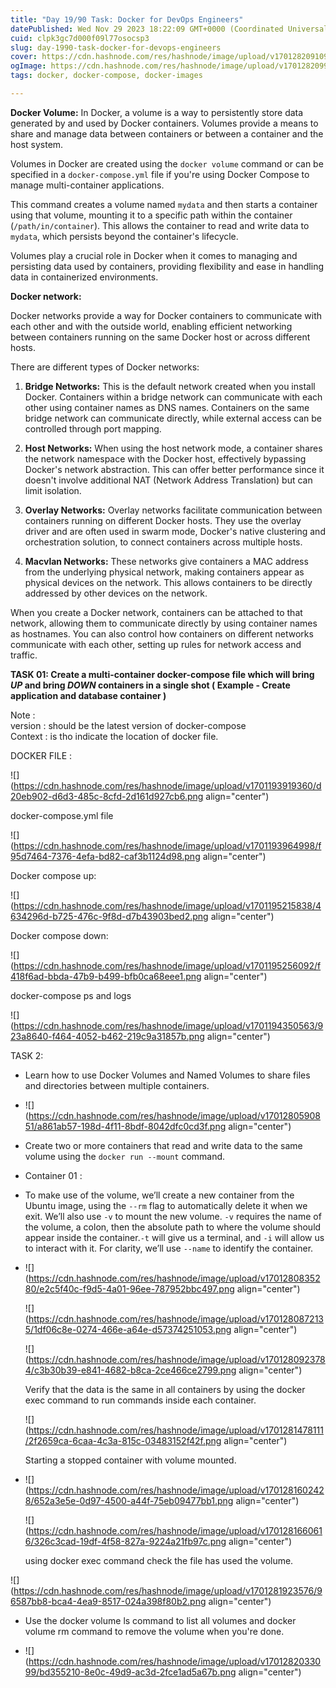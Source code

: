 ```yaml
---
title: "Day 19/90 Task: Docker for DevOps Engineers"
datePublished: Wed Nov 29 2023 18:22:09 GMT+0000 (Coordinated Universal Time)
cuid: clpk3gc7d000f09l77osocsp3
slug: day-1990-task-docker-for-devops-engineers
cover: https://cdn.hashnode.com/res/hashnode/image/upload/v1701282091095/da13380f-a916-4229-ae4c-82af08716bd9.png
ogImage: https://cdn.hashnode.com/res/hashnode/image/upload/v1701282099904/38d4bd28-3c0d-4f79-8b8c-16f7d8dd91f8.png
tags: docker, docker-compose, docker-images

---
```


**Docker Volume:** In Docker, a volume is a way to persistently store data generated by and used by Docker containers. Volumes provide a means to share and manage data between containers or between a container and the host system.

Volumes in Docker are created using the `docker volume` command or can be specified in a `docker-compose.yml` file if you're using Docker Compose to manage multi-container applications.

This command creates a volume named `mydata` and then starts a container using that volume, mounting it to a specific path within the container (`/path/in/container`). This allows the container to read and write data to `mydata`, which persists beyond the container's lifecycle.

Volumes play a crucial role in Docker when it comes to managing and persisting data used by containers, providing flexibility and ease in handling data in containerized environments.

**Docker network:**

Docker networks provide a way for Docker containers to communicate with each other and with the outside world, enabling efficient networking between containers running on the same Docker host or across different hosts.

There are different types of Docker networks:

1. **Bridge Networks:** This is the default network created when you install Docker. Containers within a bridge network can communicate with each other using container names as DNS names. Containers on the same bridge network can communicate directly, while external access can be controlled through port mapping.
    
2. **Host Networks:** When using the host network mode, a container shares the network namespace with the Docker host, effectively bypassing Docker's network abstraction. This can offer better performance since it doesn't involve additional NAT (Network Address Translation) but can limit isolation.
    
3. **Overlay Networks:** Overlay networks facilitate communication between containers running on different Docker hosts. They use the overlay driver and are often used in swarm mode, Docker's native clustering and orchestration solution, to connect containers across multiple hosts.
    
4. **Macvlan Networks:** These networks give containers a MAC address from the underlying physical network, making containers appear as physical devices on the network. This allows containers to be directly addressed by other devices on the network.
    

When you create a Docker network, containers can be attached to that network, allowing them to communicate directly by using container names as hostnames. You can also control how containers on different networks communicate with each other, setting up rules for network access and traffic.

**TASK 01: Create a multi-container docker-compose file which will bring *UP* and bring *DOWN* containers in a single shot ( Example - Create application and database container )**

Note :  
version : should be the latest version of docker-compose  
Context : is tho indicate the location of docker file.

DOCKER FILE :

![](https://cdn.hashnode.com/res/hashnode/image/upload/v1701193919360/d20eb902-d6d3-485c-8cfd-2d161d927cb6.png align="center")

docker-compose.yml file

![](https://cdn.hashnode.com/res/hashnode/image/upload/v1701193964998/f95d7464-7376-4efa-bd82-caf3b1124d98.png align="center")

Docker compose up:

![](https://cdn.hashnode.com/res/hashnode/image/upload/v1701195215838/4634296d-b725-476c-9f8d-d7b43903bed2.png align="center")

Docker compose down:

![](https://cdn.hashnode.com/res/hashnode/image/upload/v1701195256092/f418f6ad-bbda-47b9-b499-bfb0ca68eee1.png align="center")

docker-compose ps and logs

![](https://cdn.hashnode.com/res/hashnode/image/upload/v1701194350563/923a8640-f464-4052-b462-219c9a31857b.png align="center")

TASK 2:

* Learn how to use Docker Volumes and Named Volumes to share files and directories between multiple containers.
    

* ![](https://cdn.hashnode.com/res/hashnode/image/upload/v1701280590851/a861ab57-198d-4f11-8bdf-8042dfc0cd3f.png align="center")
    
* Create two or more containers that read and write data to the same volume using the `docker run --mount` command.
    
* Container 01 :
    
* To make use of the volume, we’ll create a new container from the Ubuntu image, using the `--rm` flag to automatically delete it when we exit. We’ll also use `-v` to mount the new volume. `-v` requires the name of the volume, a colon, then the absolute path to where the volume should appear inside the container.`-t` will give us a terminal, and `-i` will allow us to interact with it. For clarity, we’ll use `--name` to identify the container.
    
* ![](https://cdn.hashnode.com/res/hashnode/image/upload/v1701280835280/e2c5f40c-f9d5-4a01-96ee-787952bbc497.png align="center")
    
    ![](https://cdn.hashnode.com/res/hashnode/image/upload/v1701280872135/1df06c8e-0274-466e-a64e-d57374251053.png align="center")
    
    ![](https://cdn.hashnode.com/res/hashnode/image/upload/v1701280923784/c3b30b39-e841-4682-b8ca-2ce466ce2799.png align="center")
    
    Verify that the data is the same in all containers by using the docker exec command to run commands inside each container.
    
    ![](https://cdn.hashnode.com/res/hashnode/image/upload/v1701281478111/2f2659ca-6caa-4c3a-815c-03483152f42f.png align="center")
    
    Starting a stopped container with volume mounted.
    
* ![](https://cdn.hashnode.com/res/hashnode/image/upload/v1701281602428/652a3e5e-0d97-4500-a44f-75eb09477bb1.png align="center")
    
    ![](https://cdn.hashnode.com/res/hashnode/image/upload/v1701281660616/326c3cad-19df-4f58-827a-9224a21fb97c.png align="center")
    
    using docker exec command check the file has used the volume.
    

![](https://cdn.hashnode.com/res/hashnode/image/upload/v1701281923576/96587bb8-bca4-4ea9-8517-024a398f80b2.png align="center")

* Use the docker volume ls command to list all volumes and docker volume rm command to remove the volume when you're done.
    
* ![](https://cdn.hashnode.com/res/hashnode/image/upload/v1701282033099/bd355210-8e0c-49d9-ac3d-2fce1ad5a67b.png align="center")